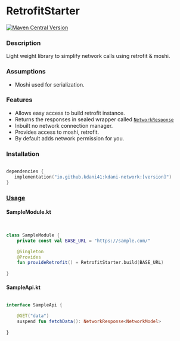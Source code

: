 # RetrofitStarter
[![Maven Central Version](https://img.shields.io/maven-central/v/io.github.kdani41/kdani-network)](https://central.sonatype.com/artifact/io.github.kdani41/kdani-network/)

### Description
Light weight library to simplify network calls using retrofit & moshi.

### Assumptions 
- Moshi used for serialization.

### Features
- Allows easy access to build retrofit instance.
- Returns the responses in sealed wrapper called [`NetworkResponse`](https://github.com/kdani41/network-helper/blob/main/library/network/src/main/java/com/kdani/core/network/NetworkResponse.kt)
- Inbuilt no network connection manager.
- Provides access to moshi, retrofit. 
- By default adds network permission for you.

### Installation 
```kotlin 

dependencies {
   implementation("io.github.kdani41:kdani-network:[version]") 
}

```

### [Usage](https://github.com/kdani41/network-helper/tree/main/app/src/main/java/com/kdani/network_helper)
#### SampleModule.kt
```kotlin 


class SampleModule {
    private const val BASE_URL = "https://sample.com/"

    @Singleton
    @Provides
    fun provideRetrofit() = RetrofitStarter.build(BASE_URL)
    
}

```

#### SampleApi.kt

```kotlin 

interface SampleApi {

    @GET("data")
    suspend fun fetchData(): NetworkResponse<NetworkModel>
    
}

```
